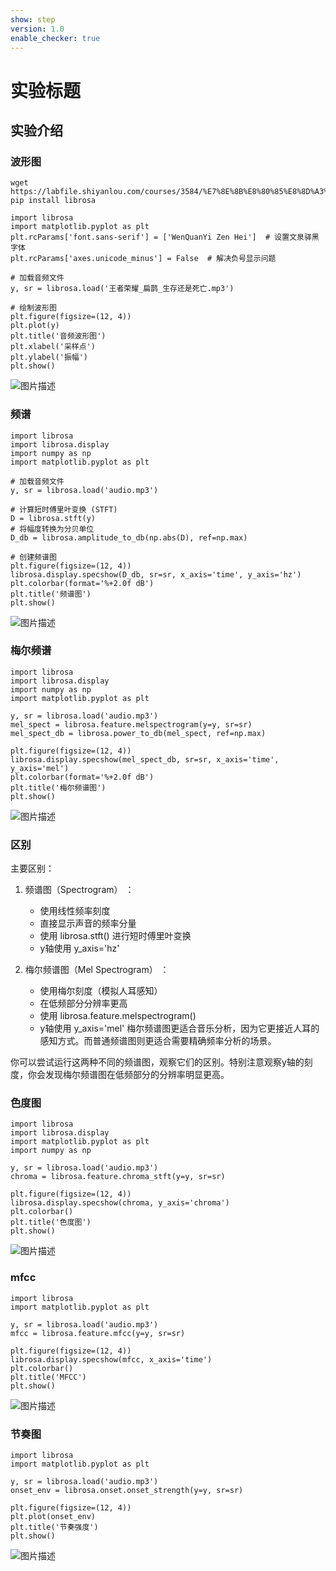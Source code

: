 ```yaml
---
show: step
version: 1.0
enable_checker: true
---
```


# 实验标题

## 实验介绍
### 波形图

```
wget https://labfile.shiyanlou.com/courses/3584/%E7%8E%8B%E8%80%85%E8%8D%A3%E8%80%80_%E6%89%81%E9%B9%8A_%E7%94%9F%E5%AD%98%E8%BF%98%E6%98%AF%E6%AD%BB%E4%BA%A1.mp3
pip install librosa
```

```
import librosa
import matplotlib.pyplot as plt
plt.rcParams['font.sans-serif'] = ['WenQuanYi Zen Hei']  # 设置文泉驿黑字体
plt.rcParams['axes.unicode_minus'] = False  # 解决负号显示问题

# 加载音频文件
y, sr = librosa.load('王者荣耀_扁鹊_生存还是死亡.mp3')

# 绘制波形图
plt.figure(figsize=(12, 4))
plt.plot(y)
plt.title('音频波形图')
plt.xlabel('采样点')
plt.ylabel('振幅')
plt.show()
```

![图片描述](https://doc.shiyanlou.com/courses/uid1190679-20250205-1738740560897)

### 频谱

```
import librosa
import librosa.display
import numpy as np
import matplotlib.pyplot as plt

# 加载音频文件
y, sr = librosa.load('audio.mp3')

# 计算短时傅里叶变换 (STFT)
D = librosa.stft(y)
# 将幅度转换为分贝单位
D_db = librosa.amplitude_to_db(np.abs(D), ref=np.max)

# 创建频谱图
plt.figure(figsize=(12, 4))
librosa.display.specshow(D_db, sr=sr, x_axis='time', y_axis='hz')
plt.colorbar(format='%+2.0f dB')
plt.title('频谱图')
plt.show()
```

 ![图片描述](https://doc.shiyanlou.com/courses/3584/labs/3516886/uid1190679-20250205-1738740872413/wm) 


### 梅尔频谱

```
import librosa
import librosa.display
import numpy as np
import matplotlib.pyplot as plt

y, sr = librosa.load('audio.mp3')
mel_spect = librosa.feature.melspectrogram(y=y, sr=sr)
mel_spect_db = librosa.power_to_db(mel_spect, ref=np.max)

plt.figure(figsize=(12, 4))
librosa.display.specshow(mel_spect_db, sr=sr, x_axis='time', y_axis='mel')
plt.colorbar(format='%+2.0f dB')
plt.title('梅尔频谱图')
plt.show()
```

![图片描述](https://doc.shiyanlou.com/courses/uid1190679-20250205-1738740780188)

### 区别

主要区别：

1. 频谱图（Spectrogram） ：
   
   - 使用线性频率刻度
   - 直接显示声音的频率分量
   - 使用 librosa.stft() 进行短时傅里叶变换
   - y轴使用 y_axis='hz'
2. 梅尔频谱图（Mel Spectrogram） ：
   
   - 使用梅尔刻度（模拟人耳感知）
   - 在低频部分分辨率更高
   - 使用 librosa.feature.melspectrogram()
   - y轴使用 y_axis='mel'
梅尔频谱图更适合音乐分析，因为它更接近人耳的感知方式。而普通频谱图则更适合需要精确频率分析的场景。

你可以尝试运行这两种不同的频谱图，观察它们的区别。特别注意观察y轴的刻度，你会发现梅尔频谱图在低频部分的分辨率明显更高。

### 色度图
```
import librosa
import librosa.display
import matplotlib.pyplot as plt
import numpy as np

y, sr = librosa.load('audio.mp3')
chroma = librosa.feature.chroma_stft(y=y, sr=sr)

plt.figure(figsize=(12, 4))
librosa.display.specshow(chroma, y_axis='chroma')
plt.colorbar()
plt.title('色度图')
plt.show()
```

 ![图片描述](https://doc.shiyanlou.com/courses/3584/labs/3516886/uid1190679-20250205-1738740959703)
 
 ### mfcc
 
 ```
import librosa
import matplotlib.pyplot as plt

y, sr = librosa.load('audio.mp3')
mfcc = librosa.feature.mfcc(y=y, sr=sr)

plt.figure(figsize=(12, 4))
librosa.display.specshow(mfcc, x_axis='time')
plt.colorbar()
plt.title('MFCC')
plt.show()
 ```

 ![图片描述](https://doc.shiyanlou.com/courses/3584/labs/3516886/uid1190679-20250205-1738741206995/wm) 

### 节奏图
 ```
 import librosa
import matplotlib.pyplot as plt

y, sr = librosa.load('audio.mp3')
onset_env = librosa.onset.onset_strength(y=y, sr=sr)

plt.figure(figsize=(12, 4))
plt.plot(onset_env)
plt.title('节奏强度')
plt.show()
 ```

 ![图片描述](https://doc.shiyanlou.com/courses/3584/labs/3516886/uid1190679-20250205-1738741365661/wm) 
